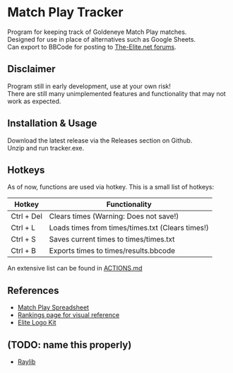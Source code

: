 # Match Play Tracker

Program for keeping track of Goldeneye Match Play matches.  
Designed for use in place of alternatives such as Google Sheets.  
Can export to BBCode for posting to [The-Elite.net forums](https://forums.the-elite.net/).

## Disclaimer

Program still in early development, use at your own risk!  
There are still many unimplemented features and functionality that may not work as expected.

## Installation & Usage

Download the latest release via the Releases section on Github.  
Unzip and run tracker.exe.

## Hotkeys

As of now, functions are used via hotkey. This is a small list of hotkeys:

| Hotkey        | Functionality                                    |
| ------------- | ------------------------------------------------ |
| Ctrl + Del    | Clears times (Warning: Does not save!)           |
| Ctrl + L      | Loads times from times/times.txt (Clears times!) |
| Ctrl + S      | Saves current times to times/times.txt           |
| Ctrl + B      | Exports times to times/results.bbcode            |

An extensive list can be found in [ACTIONS.md](https://github.com/MystycCheez/Match-Play-Tracker/blob/main/ACTIONS.md)

## References

* [Match Play Spreadsheet](https://docs.google.com/spreadsheets/d/1-aDvgb4x5IuDA9IEChYfun8wZ0e-Zp0XMfhFdTRXf1Q/edit?gid=2120665130#gid=2120665130)
* [Rankings page for visual reference](https://rankings.the-elite.net/)
* [Elite Logo Kit](https://www.dropbox.com/scl/fo/nv1mbqgpwcz3vqcrxa1hc/AGoagjyz8FOr2MS_G1_7034?rlkey=1a6avrc02cbybms9qg93rcrs0&e=1&dl=0)

## (TODO: name this properly)

* [Raylib](https://www.raylib.com/)